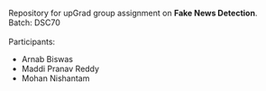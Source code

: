 Repository for upGrad group assignment on **Fake News Detection**.
<br> Batch: DSC70
<br><br> Participants: 
- Arnab Biswas
- Maddi Pranav Reddy
- Mohan Nishantam
